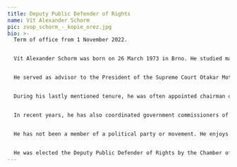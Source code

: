 ```yaml
---
title: Deputy Public Defender of Rights
name: Vít Alexander Schorm
pic: zvop_schorm_-_kopie_orez.jpg
bio: >-
  Term of office from 1 November 2022.


  Vít Alexander Schorm was born on 26 March 1973 in Brno. He studied mathematics at the high school “Gymnázium třída kapitána Jaroše” there and then continued his studies at the Faculty of Law of Masaryk University. Later, he completed a postgraduate programme at the University of Paris I – Panthéon-Sorbonne, in the field of comparative public law of European countries, and also at the French National School of Administration.


  He served as advisor to the President of the Supreme Court Otakar Motejl (1996–1998), Head of the Office of the Deputy Prime Minister Pavel Rychetský (1998–2000) and Government Commissioner for the representation of the Czech Republic before the European Court of Human Rights (ECtHR) in Strasbourg (2002–2022).


  During his lastly mentioned tenure, he was often appointed chairman of expert committees in the framework of intergovernmental cooperation at the Council of Europe, for example, the Steering Committee for Human Rights, the Committee on the Reform of the ECtHR, and working groups on social rights or on the selection of candidates and appointment of judges of the ECtHR.


  In recent years, he has also coordinated government commissioners of States Parties for their representation before the ECtHR.


  He has not been a member of a political party or movement. He enjoys hiking and photography. He speaks English, French and Spanish in addition to Czech.


  He was elected the Deputy Public Defender of Rights by the Chamber of Deputies of the Parliament on 26 October 2022.
---
```

